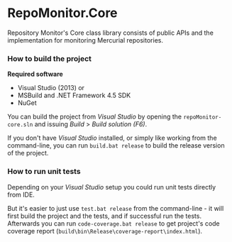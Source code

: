 # RepoMonitor.Core

Repository Monitor's Core class library consists of public APIs and the
implementation for monitoring Mercurial repositories.

### How to build the project

**Required software**
- Visual Studio (2013) or
- MSBuild and .NET Framework 4.5 SDK
- NuGet

You can build the project from *Visual Studio* by opening the `repoMonitor-core.sln` and issuing *Build* > *Build solution (F6)*.

If you don't have *Visual Studio* installed, or simply like working from the command-line, you can run `build.bat release` to build the release version of the project.

### How to run unit tests

Depending on your *Visual Studio* setup you could run unit tests directly from IDE.

But it's easier to just use `test.bat release` from the command-line - it will first build the project and the tests, and if successful run the tests.
Afterwards you can run `code-coverage.bat release` to get project's code coverage report (`build\bin\Release\coverage-report\index.html`).
